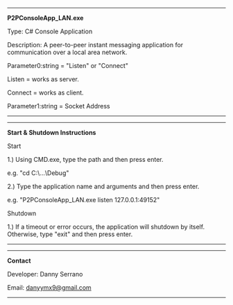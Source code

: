 ------------------------------------------------------

**P2PConsoleApp_LAN.exe**

Type: C# Console Application 

Description: A peer-to-peer instant messaging application for
communication over a local area network. 

Parameter0:string = "Listen" or "Connect" 

Listen = works as server.

Connect = works as client.

Parameter1:string =  Socket Address 

------------------------------------------------------


------------------------------------------------------

**Start & Shutdown Instructions**

Start

1.) Using CMD.exe, type the path and then press enter. 

e.g. "cd C:\\...\\Debug"

2.) Type the application name and arguments and then press enter. 

e.g. "P2PConsoleApp_LAN.exe listen 127.0.0.1:49152"

Shutdown

1.) If a timeout or error occurs, the application will shutdown by itself. Otherwise,
type "exit" and then press enter. 

------------------------------------------------------


------------------------------------------------------

**Contact** 

Developer: Danny Serrano

Email: danyymx9@gmail.com

------------------------------------------------------
